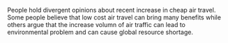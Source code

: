 
People hold divergent opinions about recent increase in cheap air travel. Some people believe that low cost air travel can bring many benefits while others argue that the increase volumn of air traffic can lead to environmental problem and can cause global resource shortage. 